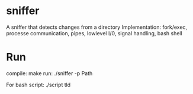 # sniffer
A sniffer that detects changes from a directory
Implementation: fork/exec, processe communication, pipes, lowlevel I/0, signal handling, bash shell

# Run
compile: make
run: ./sniffer -p Path

For bash script: ./script tld

